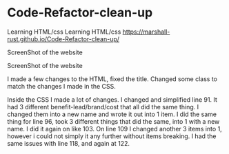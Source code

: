 # Code-Refactor-clean-up
Learning HTML/css
Learning HTML/css https://marshall-rust.github.io/Code-Refactor-clean-up/

ScreenShot of the website

ScreenShot of the website

I made a few changes to the HTML, fixed the title. Changed some class to match the changes I made in the CSS.

Inside the CSS I made a lot of changes. I changed and simplified line 91. It had 3 different benefit-lead/brand/cost that all did the same thing. I changed them into a new name and wrote it out into 1 item. I did the same thing for line 96, took 3 different things that did the same, into 1 with a new name. I did it again on like 103. On line 109 I changed another 3 items into 1, however i could not simply it any further without items breaking. I had the same issues with line 118, and again at 122.
